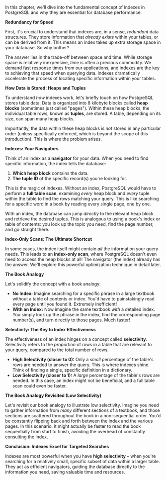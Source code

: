 In this chapter, we'll dive into the fundamental concept of indexes in PostgreSQL and why they are essential for database performance.

**Redundancy for Speed**

First, it's crucial to understand that indexes are, in a sense, _redundant_ data structures. They store information that _already exists_ within your tables, or can be derived from it. This means an index takes up extra storage space in your database. So why bother?

The answer lies in the trade-off between space and time. While storage space is relatively inexpensive, _time_ is often a precious commodity. We demand fast response times from our applications, and indexes are the key to achieving that speed when querying data. Indexes dramatically accelerate the process of locating specific information within your tables.

**How Data is Stored: Heaps and Tuples**

To understand _how_ indexes work, let's briefly touch on how PostgreSQL stores table data. Data is organized into 8 kilobyte blocks called **heap blocks** (sometimes just called "pages"). Within these heap blocks, the individual table rows, known as **tuples**, are stored. A table, depending on its size, can span many heap blocks.

Importantly, the data within these heap blocks is _not_ stored in any particular order (unless specifically enforced, which is beyond the scope of this introduction). This is where the problem arises.

**Indexes: Your Navigators**

Think of an index as a **navigator** for your data. When you need to find specific information, the index tells the database:

1.  **Which heap block** contains the data.
2.  **The tuple ID** of the specific record(s) you're looking for.

This is the magic of indexes. Without an index, PostgreSQL would have to perform a **full table scan**, examining _every_ heap block and _every_ tuple within the table to find the rows matching your query. This is like searching for a specific word in a book by reading every single page, one by one.

With an index, the database can jump _directly_ to the relevant heap block and retrieve the desired tuples. This is analogous to using a book's index or table of contents: you look up the topic you need, find the page number, and go straight there.

**Index-Only Scans: The Ultimate Shortcut**

In some cases, the index itself might contain _all_ the information your query needs. This leads to an **index-only scan**, where PostgreSQL doesn't even need to access the heap blocks at all! The navigator (the index) already has the answer. We'll explore this powerful optimization technique in detail later.

**The Book Analogy**

Let's solidify the concept with a book analogy:

- **No Index:** Imagine searching for a specific phrase in a large textbook without a table of contents or index. You'd have to painstakingly read every page until you found it. Extremely inefficient!
- **With an Index:** Now imagine the same textbook _with_ a detailed index. You simply look up the phrase in the index, find the corresponding page number(s), and turn directly to those pages. Much faster!

**Selectivity: The Key to Index Effectiveness**

The effectiveness of an index hinges on a concept called **selectivity**. Selectivity refers to the _proportion_ of rows in a table that are relevant to your query, compared to the total number of rows.

- **High Selectivity (closer to 0):** Only a _small_ percentage of the table's rows are needed to answer the query. This is where indexes shine. Think of finding a single, specific definition in a dictionary.
- **Low Selectivity (closer to 1):** A _large_ percentage of the table's rows are needed. In this case, an index might not be beneficial, and a full table scan could even be faster.

**The Book Analogy Revisited (Low Selectivity)**

Let's revisit our book analogy to illustrate low selectivity. Imagine you need to gather information from _many_ different sections of a textbook, and those sections are scattered throughout the book in a non-sequential order. You'd be constantly flipping back and forth between the index and the various pages. In this scenario, it might actually be faster to read the book sequentially from start to finish, avoiding the overhead of constantly consulting the index.

**Conclusion: Indexes Excel for Targeted Searches**

Indexes are most powerful when you have **high selectivity** – when you're searching for a relatively small, specific subset of data within a larger table. They act as efficient navigators, guiding the database directly to the information you need, saving valuable time and resources.
